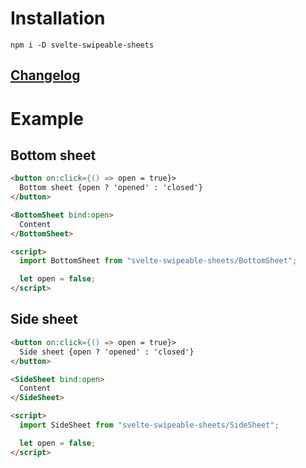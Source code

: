 # Installation

```
npm i -D svelte-swipeable-sheets
```

## [Changelog](https://github.com/kroniapp/svelte-swipeable-sheets/blob/master/CHANGELOG.md)

# Example

## Bottom sheet
```html
<button on:click={() => open = true}>
  Bottom sheet {open ? 'opened' : 'closed'}
</button>

<BottomSheet bind:open>
  Content
</BottomSheet>

<script>
  import BottomSheet from "svelte-swipeable-sheets/BottomSheet";

  let open = false;
</script>
```

## Side sheet
```html
<button on:click={() => open = true}>
  Side sheet {open ? 'opened' : 'closed'}
</button>

<SideSheet bind:open>
  Content
</SideSheet>

<script>
  import SideSheet from "svelte-swipeable-sheets/SideSheet";

  let open = false;
</script>
```